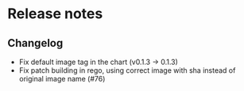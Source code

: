 
# Release notes

## Changelog

- Fix default image tag in the chart (v0.1.3 -> 0.1.3)
- Fix patch building in rego, using correct image with sha instead of original image name (#76)
